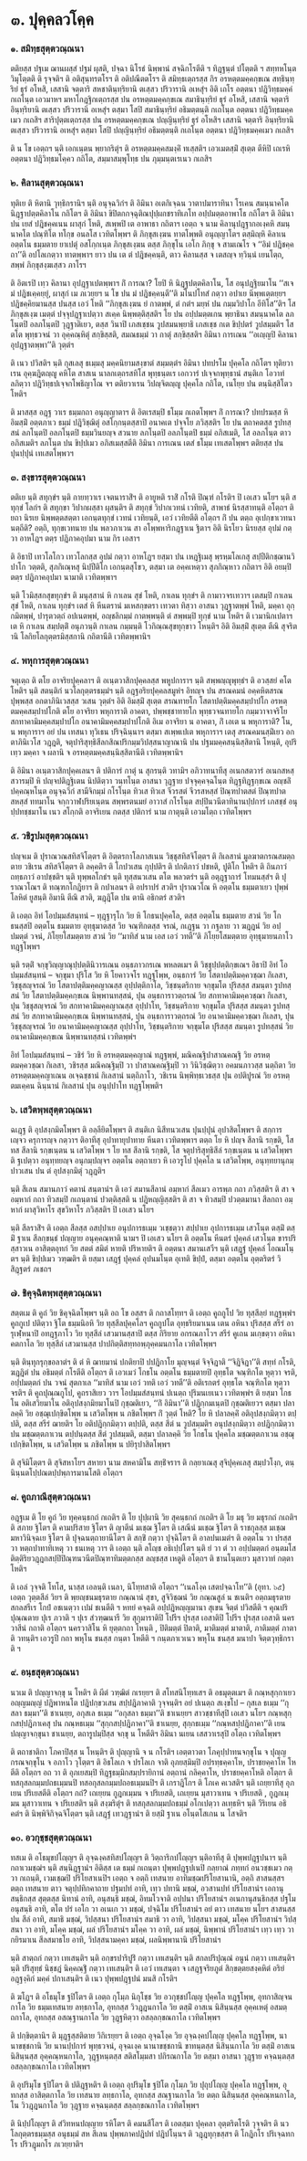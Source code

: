 <h1>๓. ปุคฺคลวโคฺค</h1>
<h3>๑. สมิทฺธสุตฺตวณฺณนา</h3>
<p> ตติยสฺส   ปฐเม ฌานผสฺสํ ปฐมํ ผุสติ, ปจฺฉา นิโรธํ นิพฺพานํ สจฺฉิกโรตีติ ฯ ทิฎฺฐนฺตํ ปโตฺตติ ฯ สทฺทหโนฺต วิมุโตฺตติ ติ รุจฺจติฯ ติ อติสุนฺทรตโรฯ ติ อติปณีตตโรฯ ติ สมิทฺธเตฺถรสฺส กิร อรหตฺตมคฺคกฺขเณ สทฺธินฺทฺริยํ ธุรํ อโหสิ, เสสานิ จตฺตาริ สหชาตินฺทฺริยานิ ตเสฺสว ปริวารานิ อเหสุํฯ อิติ เถโร อตฺตนา ปฎิวิทฺธมคฺคํ กเถโนฺต เอวมาหฯ มหาโกฎฺฐิกเตฺถรสฺส ปน อรหตฺตมคฺคกฺขเณ สมาธินฺทฺริยํ ธุรํ อโหสิ, เสสานิ จตฺตาริ อินฺทฺริยานิ ตเสฺสว ปริวารานิ อเหสุํฯ ตสฺมา โสปิ สมาธินฺทฺริยํ อธิมตฺตนฺติ กเถโนฺต อตฺตนา ปฎิวิทฺธมคฺคเมว กเถสิฯ สาริปุตฺตเตฺถรสฺส ปน อรหตฺตมคฺคกฺขเณ ปญฺญินฺทฺริยํ ธุรํ อโหสิฯ เสสานิ จตฺตาริ อินฺทฺริยานิ ตเสฺสว ปริวารานิ อเหสุํฯ ตสฺมา โสปิ ปญฺญินฺทฺริยํ อธิมตฺตนฺติ กเถโนฺต อตฺตนา ปฎิวิทฺธมคฺคเมว กเถสิฯ</p>


<p>  ติ น โข เอตฺถฯ นฺติ เอกเนฺตน พฺยากริตุํฯ ติ อรหตฺตมคฺคสมงฺคิํ ทเสฺสติฯ เอวเมตสฺมิํ สุเตฺต ตีหิปิ เถเรหิ อตฺตนา ปฎิวิทฺธมโคฺคว กถิโต, สมฺมาสมฺพุโทฺธ ปน ภุมฺมนฺตเรเนว กเถสิฯ</p>


<h3>๒. คิลานสุตฺตวณฺณนา</h3>
<p> ทุติเย ติ หิตานิ วุทฺธิกรานิฯ นฺติ อนุจฺฉวิกํฯ ติ อิมินา อเตกิเจฺฉน วาตาปมาราทินา โรเคน สมนฺนาคโต นิฎฺฐาปตฺตคิลาโน กถิโตฯ ติ อิมินา ขิปิตกกจฺฉุติณปุปฺผกชราทิเภโท อปฺปมตฺตอาพาโธ กถิโตฯ ติ อิมินา ปน เยสํ ปฎิชคฺคเนน ผาสุกํ โหติ, สเพฺพปิ เต อาพาธา กถิตาฯ เอตฺถ จ  นาม  คิลานุปฎฺฐากอเงฺคหิ สมนฺนาคโต ปณฺฑิโต ทโกฺข อนลโส เวทิตโพฺพฯ ติ ภิกฺขุสเงฺฆน ทาตโพฺพติ อนุญฺญาโตฯ ตสฺมิญฺหิ คิลาเน อตฺตโน ธมฺมตาย ยาเปตุํ อสโกฺกเนฺต ภิกฺขุสเงฺฆน  ตสฺส ภิกฺขุโน เอโก ภิกฺขุ จ สามเณโร จ ‘‘อิมํ ปฎิชคฺคถา’’ติ อปโลเกตฺวา ทาตพฺพาฯ ยาว ปน เต ตํ ปฎิชคฺคนฺติ, ตาว คิลานสฺส จ เตสญฺจ ทฺวินฺนํ เยนโตฺถ, สพฺพํ ภิกฺขุสงฺฆเสฺสว ภาโรฯ</p>


<p>ติ อิตเรปิ เทฺว คิลานา อุปฎฺฐาเปตพฺพาฯ กิํ การณา? โยปิ หิ นิฎฺฐปตฺตคิลาโน, โส อนุปฎฺฐิยมาโน ‘‘สเจ มํ ปฎิชเคฺคยฺยุํ, ผาสุกํ เม ภเวยฺยฯ น โข ปน มํ ปฎิชคฺคนฺตี’’ติ มโนปโทสํ กตฺวา อปาเย นิพฺพเตฺตยฺยฯ ปฎิชคฺคิยมานสฺส ปนสฺส เอวํ โหติ ‘‘ภิกฺขุสเงฺฆน ยํ กาตพฺพํ, ตํ กตํฯ มยฺหํ ปน กมฺมวิปาโก อีทิโส’’ติฯ โส ภิกฺขุสเงฺฆ เมตฺตํ  ปจฺจุปฎฺฐาเปตฺวา สเคฺค นิพฺพตฺติสฺสติฯ โย ปน อปฺปมตฺตเกน พฺยาธินา สมนฺนาคโต ลภโนฺตปิ อลภโนฺตปิ วุฎฺฐาติเยว, ตสฺส วินาปิ เภสเชฺชน วูปสมนพฺยาธิ เภสเชฺช กเต ขิปฺปตรํ วูปสมฺมติฯ โส ตโต พุทฺธวจนํ วา อุคฺคณฺหิตุํ สกฺขิสฺสติ, สมณธมฺมํ วา กาตุํ สกฺขิสฺสติฯ อิมินา การเณน ‘‘อเญฺญปิ คิลานา อุปฎฺฐาตพฺพา’’ติ วุตฺตํฯ</p>


<p>ติ เนว ปวิสติฯ นฺติ กุสเลสุ ธเมฺมสุ มคฺคนิยามสงฺขาตํ สมฺมตฺตํฯ อิมินา ปทปรโม ปุคฺคโล กถิโตฯ ทุติยวาเรน อุคฺฆฎิตญฺญู คหิโต สาสเน นาลกเตฺถรสทิโส พุทฺธนฺตเร เอกวารํ ปเจฺจกพุทฺธานํ สนฺติเก โอวาทํ ลภิตฺวา ปฎิวิทฺธปเจฺจกโพธิญาโณ จฯ ตติยวาเรน วิปญฺจิตญฺญู ปุคฺคโล กถิโต, เนโยฺย ปน ตนฺนิสฺสิโตว โหติฯ</p>


<p>ติ มาสสฺส อฎฺฐ วาเร ธมฺมกถา อนุญฺญาตาฯ ติ อิตเรสมฺปิ ธโมฺม กเถตโพฺพฯ กิํ การณา? ปทปรมสฺส หิ อิมสฺมิํ อตฺตภาเว ธมฺมํ ปฎิวิชฺฌิตุํ อสโกฺกนฺตสฺสาปิ อนาคเต ปจฺจโย ภวิสฺสติฯ โย ปน ตถาคตสฺส รูปทสฺสนํ ลภโนฺตปิ อลภโนฺตปิ ธมฺมวินยญฺจ สวนาย ลภโนฺตปิ อลภโนฺตปิ ธมฺมํ อภิสเมติ, โส อลภโนฺต ตาว อภิสเมติฯ ลภโนฺต ปน ขิปฺปเมว อภิสเมสฺสตีติ อิมินา การเณน  เตสํ ธโมฺม เทเสตโพฺพฯ ตติยสฺส ปน ปุนปฺปุนํ เทเสตโพฺพวฯ</p>


<h3>๓. สงฺขารสุตฺตวณฺณนา</h3>
<p> ตติเย  นฺติ สทุกฺขํฯ นฺติ กายทฺวาเร เจตนาราสิํฯ ติ อายูหติ ราสิํ กโรติ ปิณฺฑํ กโรติฯ ปิ เอเสว นโยฯ นฺติ สทุกฺขํ โลกํฯ ติ สทุกฺขา วิปากผสฺสา ผุสนฺติฯ   ติ สทุกฺขํ วิปากเวทนํ เวทิยติ, สาพาธํ นิรสฺสาทนฺติ อโตฺถฯ ติ ยถา นิรเย นิพฺพตฺตสตฺตา เอกนฺตทุกฺขํ เวทนํ เวทิยนฺติ, เอวํ เวทิยตีติ อโตฺถฯ กิํ ปน ตตฺถ อุเปกฺขาเวทนา นตฺถีติ? อตฺถิ, ทุกฺขเวทนาย ปน พลวภาเวน สา อโพฺพหาริกฎฺฐาเน ฐิตาฯ อิติ นิรโยว นิรยสฺส อุปมํ กตฺวา อาหโฎฯ ตตฺร ปฎิภาคอุปมา นาม กิร เอสาฯ</p>


<p>ติ อิธาปิ เทวโลโกว เทวโลกสฺส อุปมํ กตฺวา อาหโฎฯ ยสฺมา ปน เหฎฺฐิเมสุ พฺรหฺมโลเกสุ สปฺปีติกชฺฌานวิปาโก วตฺตติ, สุภกิเณฺหสุ นิปฺปีติโก เอกนฺตสุโขว, ตสฺมา เต อคฺคเหตฺวา สุภกิณฺหาว กถิตาฯ อิติ อยมฺปิ ตตฺร ปฎิภาคอุปมา นามาติ เวทิตพฺพาฯ</p>


<p>นฺติ โวมิสฺสกสุขทุกฺขํฯ ติ มนุสฺสานํ หิ กาเลน สุขํ โหติ, กาเลน ทุกฺขํฯ ติ กามาวจรเทวาฯ เตสมฺปิ กาเลน สุขํ โหติ, กาเลน ทุกฺขํฯ เตสํ หิ หีนตรานํ มเหสกฺขตรา เทวตา ทิสฺวา อาสนา วุฎฺฐาตพฺพํ โหติ, มคฺคา อุกฺกมิตพฺพํ, ปารุตวตฺถํ อปเนตพฺพํ, อญฺชลิกมฺมํ กาตพฺพนฺติ ตํ สพฺพมฺปิ ทุกฺขํ นาม โหติฯ ติ เวมานิกเปตาฯ เต หิ กาเลน สมฺปตฺติํ อนุภวนฺติ กาเลน กมฺมนฺติ โวกิณฺณสุขทุกฺขาว โหนฺติฯ อิติ อิมสฺมิํ สุเตฺต ตีณิ สุจริตานิ โลกิยโลกุตฺตรมิสฺสกานิ กถิตานีติ เวทิตพฺพานิฯ</p>


<h3>๔. พหุการสุตฺตวณฺณนา</h3>
<p> จตุเตฺถ  ติ ตโย อาจริยปุคฺคลาฯ   ติ อเนฺตวาสิกปุคฺคลสฺส พหูปการาฯ นฺติ สพฺพญฺญุพุทฺธํฯ ติ อวสฺสยํ  คโต โหติฯ นฺติ สตนฺติกํ นวโลกุตฺตรธมฺมํฯ นฺติ อฎฺฐอริยปุคฺคลสมูหํฯ อิทญฺจ ปน สรณคมนํ อคฺคหิตสรณปุพฺพสฺส อกตาภินิเวสสฺส วเสน วุตฺตํฯ อิติ อิมสฺมิํ สุเตฺต สรณทายโก โสตาปตฺติมคฺคสมฺปาปโก อรหตฺตมคฺคสมฺปาปโกติ ตโย อาจริยา พหุการาติ อาคตา, ปพฺพชฺชาทายโก พุทฺธวจนทายโก กมฺมวาจาจริโย สกทาคามิมคฺคสมฺปาปโก อนาคามิมคฺคสมฺปาปโกติ อิเม อาจริยา น อาคตา, กิํ เอเต น พหุการาติ? โน, น พหุการาฯ อยํ ปน เทสนา ทุวิเธน ปริจฺฉินฺนาฯ ตสฺมา สเพฺพเปเต พหุการาฯ เตสุ สรณคมนสฺมิํเยว อกตาภินิเวโส วฎฺฎติ, จตุปาริสุทฺธิสีลกสิณปริกมฺมวิปสฺสนาญาณานิ ปน ปฐมมคฺคสนฺนิสฺสิตานิ โหนฺติ, อุปริ เทฺว มคฺคา จ ผลานิ จ อรหตฺตมคฺคสนฺนิสฺสิตานีติ เวทิตพฺพานิฯ</p>


<p>ติ อิมินา อเนฺตวาสิกปุคฺคเลนฯ ติ ปติการํ กาตุํ น สุกรนฺติ วทามิฯ อภิวาทนาทีสุ อเนกสตวารํ อเนกสหสฺสวารมฺปิ หิ ปญฺจปติฎฺฐิเตน นิปติตฺวา วนฺทโนฺต อาสนา วุฎฺฐาย ปจฺจุคฺคจฺฉโนฺต ทิฎฺฐทิฎฺฐกฺขเณ อญฺชลิํ ปคฺคณฺหโนฺต อนุจฺฉวิกํ สามีจิกมฺมํ กโรโนฺต ทิวเส ทิวเส จีวรสตํ จีวรสหสฺสํ ปิณฺฑปาตสตํ ปิณฺฑปาตสหสฺสํ ททมาโน จกฺกวาฬปริยเนฺตน สพฺพรตนมยํ อาวาสํ กโรโนฺต สปฺปินวนีตาทินานปฺปการํ เภสชฺชํ อนุปฺปทชฺชมาโน เนว สโกฺกติ อาจริเยน กตสฺส ปติการํ นาม กาตุนฺติ เอวมโตฺถ เวทิตโพฺพฯ</p>


<h3>๕. วชิรูปมสุตฺตวณฺณนา</h3>
<p> ปญฺจเม ติ ปุราณวณสทิสจิโตฺตฯ ติ อิตฺตรกาโลภาสเนน วิชฺชุสทิสจิโตฺตฯ ติ  กิเลสานํ  มูลฆาตกรณสมตฺถตาย วชิเรน สทิสจิโตฺตฯ ติ ลคฺคติฯ ติ โกปวเสน กุปฺปติฯ ติ ปกติภาวํ ปชหติ, ปูติโก โหติฯ ติ ถินภาวํ ถทฺธภาวํ อาปชฺชติฯ นฺติ ทุพฺพลโกธํฯ นฺติ ทุสฺสนวเสน ตโต พลวตรํฯ นฺติ อตุฎฺฐาการํ โทมนสฺสํฯ ติ ปุราณวโณฯ ติ ทณฺฑกโกฎิยาฯ ติ กปาเลนฯ ติ อปราปรํ สวติฯ ปุราณวโณ หิ อตฺตโน ธมฺมตาเยว ปุพฺพํ โลหิตํ ยูสนฺติ อิมานิ ตีณิ สวติ, ฆฎฺฎิโต ปน ตานิ อธิกตรํ สวติฯ</p>


<p>  ติ เอตฺถ อิทํ โอปมฺมสํสนฺทนํ – ทุฎฺฐารุโก วิย หิ โกธนปุคฺคโล, ตสฺส อตฺตโน ธมฺมตาย สวนํ วิย โกธนสฺสปิ อตฺตโน ธมฺมตาย อุทฺธุมาตสฺส วิย จณฺฑิกตสฺส จรณํ, กเฎฺฐน วา กฐลาย วา ฆฎฺฎนํ วิย อปฺปมตฺตํ วจนํ, ภิโยฺยโสมตฺตาย สวนํ วิย ‘‘มาทิสํ นาม เอส เอวํ วทตี’’ติ ภิโยฺยโสมตฺตาย อุทฺธุมายนภาโว ทฎฺฐโพฺพฯ</p>


<p>นฺติ รตฺติํ จกฺขุวิญฺญาณุปฺปตฺตินิวารเณน อนฺธภาวกรเณ พหลตเมฯ ติ วิชฺชุปฺปตฺติกฺขเณฯ อิธาปิ อิทํ โอปมฺมสํสนฺทนํ – จกฺขุมา ปุริโส วิย หิ โยคาวจโร ทฎฺฐโพฺพ, อนฺธการํ วิย โสตาปตฺติมคฺควชฺฌา กิเลสา, วิชฺชุสญฺจรณํ วิย โสตาปตฺติมคฺคญาณสฺส อุปฺปตฺติกาโล, วิชฺชนฺตริกาย จกฺขุมโต ปุริสสฺส สมนฺตา รูปทสฺสนํ วิย  โสตาปตฺติมคฺคกฺขเณ นิพฺพานทสฺสนํ, ปุน อนฺธการาวตฺถรณํ วิย สกทาคามิมคฺควชฺฌา กิเลสา, ปุน วิชฺชุสญฺจรณํ วิย สกทาคามิมคฺคญาณสฺส อุปฺปาโท, วิชฺชนฺตริกาย จกฺขุมโต ปุริสสฺส สมนฺตา รูปทสฺสนํ วิย สกทาคามิมคฺคกฺขเณ นิพฺพานทสฺสนํ, ปุน อนฺธการาวตฺถรณํ วิย อนาคามิมคฺควชฺฌา กิเลสา, ปุน วิชฺชุสญฺจรณํ วิย อนาคามิมคฺคญาณสฺส อุปฺปาโท, วิชฺชนฺตริกาย จกฺขุมโต ปุริสสฺส สมนฺตา รูปทสฺสนํ วิย อนาคามิมคฺคกฺขเณ นิพฺพานทสฺสนํ เวทิตพฺพํฯ</p>


<p>  อิทํ โอปมฺมสํสนฺทนํ – วชิรํ วิย หิ อรหตฺตมคฺคญาณํ ทฎฺฐพฺพํ, มณิคณฺฐิปาสาณคณฺฐิ วิย อรหตฺตมคฺควชฺฌา กิเลสา, วชิรสฺส มณิคณฺฐิมฺปิ วา ปาสาณคณฺฐิมฺปิ วา วินิวิชฺฌิตฺวา อคมนภาวสฺส นตฺถิตา วิย อรหตฺตมคฺคญาเณน อเจฺฉชฺชานํ กิเลสานํ นตฺถิภาโว, วชิเรน นิพฺพิทฺธเวธสฺส ปุน อปติปูรณํ วิย อรหตฺตมเคฺคน ฉินฺนานํ กิเลสานํ ปุน อนุปฺปาโท ทฎฺฐโพฺพติฯ</p>


<h3>๖. เสวิตพฺพสุตฺตวณฺณนา</h3>
<p> ฉเฎฺฐ ติ อุปสงฺกมิตโพฺพฯ ติ อลฺลียิตโพฺพฯ ติ สนฺติเก นิสีทนวเสน ปุนปฺปุนํ อุปาสิตโพฺพฯ ติ สกฺการเญฺจว ครุการญฺจ กตฺวาฯ ติอาทีสุ อุปาทายุปาทาย หีนตา เวทิตพฺพาฯ ตตฺถ โย หิ ปญฺจ สีลานิ รกฺขติ, โส ทส สีลานิ รกฺขเนฺตน น เสวิตโพฺพ ฯ โย ทส สีลานิ รกฺขติ, โส จตุปาริสุทฺธิสีลํ รกฺขเนฺตน น เสวิตโพฺพฯ ติ ฐเปตฺวา อนุทฺทยญฺจ อนุกมฺปญฺจฯ อตฺตโน อตฺถาเยว หิ เอวรูโป ปุคฺคโล น เสวิตโพฺพ, อนุทฺทยานุกมฺปาวเสน ปน ตํ อุปสงฺกมิตุํ วฎฺฎติฯ</p>


<p>นฺติ สีเลน สมานภาวํ คตานํ สนฺตานํฯ   ติ เอวํ สมานสีลานํ อมฺหากํ สีลเมว อารพฺภ กถา ภวิสฺสติฯ ติ สา จ อมฺหากํ กถา ทิวสมฺปิ กเถนฺตานํ ปวตฺติสฺสติ น ปฎิหญฺญิสฺสติฯ ติ สา จ ทิวสมฺปิ ปวตฺตมานา สีลกถา อมฺหากํ ผาสุวิหาโร สุขวิหาโร ภวิสฺสติฯ ปิ เอเสว นโยฯ</p>


<p>นฺติ สีลราสิํฯ ติ เอตฺถ สีลสฺส อสปฺปาเย อนุปการธเมฺม วเชฺชตฺวา สปฺปาเย อุปการธเมฺม เสวโนฺต ตสฺมิํ ตสฺมิํ ฐาเน สีลกฺขนฺธํ ปญฺญาย อนุคฺคณฺหาติ นามฯ ปิ เอเสว นโยฯ ติ อตฺตโน หีนตรํ ปุคฺคลํ เสวโนฺต ขารปริสฺสาวเน อาสิตฺตอุทกํ วิย สตตํ สมิตํ หายติ ปริหายติฯ ติ อตฺตนา สมานเสวีฯ นฺติ เสฎฺฐํ  ปุคฺคลํ โอณมโนฺตฯ นฺติ ขิปฺปเมว วฑฺฒติฯ ติ ยสฺมา เสฎฺฐํ ปุคฺคลํ อุปนมโนฺต อุเทติ ขิปฺปํ, ตสฺมา อตฺตโน อุตฺตริตรํ วิสิฎฺฐตรํ ภเชถฯ</p>


<h3>๗. ชิคุจฺฉิตพฺพสุตฺตวณฺณนา</h3>
<p> สตฺตเม ติ คูถํ วิย ชิคุจฺฉิตโพฺพฯ นฺติ อถ โข อสฺสฯ ติ กถาสโทฺทฯ ติ เอตฺถ คูถกูโป วิย ทุสฺสีลฺยํ ทฎฺฐพฺพํฯ คูถกูเป ปติตฺวา ฐิโต ธมฺมนิอหิ วิย ทุสฺสีลปุคฺคโลฯ คูถกูปโต อุทฺธริยมาเนน เตน อหินา ปุริสสฺส สรีรํ อารุเฬฺหนาปิ อทฎฺฐภาโว วิย ทุสฺสีลํ เสวมานสฺสาปิ ตสฺส กิริยาย อกรณภาโวฯ สรีรํ คูเถน มเกฺขตฺวา  อหินา คตกาโล วิย ทุสฺสีลํ เสวมานสฺส ปาปกิตฺติสทฺทอพฺภุคฺคมนกาโล เวทิตโพฺพฯ</p>


<p>นฺติ ตินฺทุกรุกฺขอลาตํฯ ติ ตํ หิ ฌายมานํ ปกติยาปิ  ปปฎิกาโย มุญฺจนฺตํ จิจฺจิฎาติ ‘‘จิฎิจิฎา’’ติ สทฺทํ กโรติ, ฆฎฺฎิตํ ปน อธิมตฺตํ กโรตีติ อโตฺถฯ ติ เอวเมวํ โกธโน อตฺตโน ธมฺมตายปิ อุทฺธโต จณฺฑิกโต หุตฺวา จรติ, อปฺปมตฺตกํ ปน วจนํ สุตกาเล ‘‘มาทิสํ นาม เอวํ วทติ เอวํ วทตี’’ติ อติเรกตรํ อุทฺธโต จณฺฑิกโต หุตฺวา จรติฯ ติ คูถปุณฺณกูโป, คูถราสิเยว วาฯ โอปมฺมสํสนฺทนํ ปเนตฺถ ปุริมนเยเนว เวทิตพฺพํฯ ติ ยสฺมา โกธโน อติเสวิยมาโน อติอุปสงฺกมิยมาโนปิ กุชฺฌติเยว, ‘‘กิํ อิมินา’’ติ ปฎิกฺกมเนฺตปิ กุชฺฌติเยวฯ ตสฺมา ปลาลคฺคิ วิย อชฺฌุเปกฺขิตโพฺพ น เสวิตโพฺพ น ภชิตโพฺพฯ กิํ วุตฺตํ โหติ? โย หิ ปลาลคฺคิํ อติอุปสงฺกมิตฺวา ตปฺปติ, ตสฺส สรีรํ ฌายติฯ โย อติปฎิกฺกมิตฺวา ตปฺปติ, ตสฺส สีตํ น วูปสมฺมติฯ อนุปสงฺกมิตฺวา อปฎิกฺกมิตฺวา ปน มชฺฌตฺตภาเวน ตปฺปนฺตสฺส สีตํ วูปสมฺมติ, ตสฺมา ปลาลคฺคิ วิย โกธโน ปุคฺคโล มชฺฌตฺตภาเวน  อชฺฌุเปกฺขิตโพฺพ, น เสวิตโพฺพ น ภชิตโพฺพ น ปยิรุปาสิตโพฺพฯ</p>


<p>ติ สุจิมิโตฺตฯ ติ สุจิสหาโยฯ สหายา นาม สหคามิโน สทฺธิํจราฯ ติ กลฺยาเณสุ สุจิปุคฺคเลสุ สมฺปวโงฺก, ตนฺนินฺนตโปฺปณตปฺปพฺภารมานโสติ อโตฺถฯ</p>


<h3>๘. คูถภาณีสุตฺตวณฺณนา</h3>
<p> อฎฺฐเม ติ โย คูถํ วิย ทุคฺคนฺธกถํ กเถติฯ ติ  โย ปุปฺผานิ วิย สุคนฺธกถํ กเถติฯ ติ โย มธุ วิย มธุรกถํ กเถติฯ ติ สภาย ฐิโตฯ ติ คามปริสาย ฐิโตฯ ติ ญาตีนํ มเชฺฌ ฐิโตฯ ติ เสณีนํ มเชฺฌ ฐิโตฯ ติ ราชกุลสฺส มเชฺฌ มหาวินิจฺฉเย ฐิโตฯ ติ ปุจฺฉนตฺถายานีโตฯ ติ สกฺขิํ กตฺวา ปุจฺฉิโตฯ ติ อาลปนเมตํฯ ติ อตฺตโน วา ปรสฺส วา หตฺถปาทาทิเหตุ วา ธนเหตุ วาฯ ติ เอตฺถ นฺติ ลโญฺช อธิเปฺปโตฯ นฺติ ยํ วา ตํ วา อปฺปมตฺตกํ อนฺตมโส ติตฺติริยวฎฺฎกสปฺปิปิณฺฑนวนีตปิณฺฑาทิมตฺตกสฺส ลญฺชสฺส เหตูติ อโตฺถฯ ติ ชานโนฺตเยว มุสาวาทํ กตฺตา โหติฯ</p>


<p>ติ  เอลํ วุจฺจติ โทโส, นาสฺส เอลนฺติ เนลา, นิโทฺทสาติ อโตฺถฯ ‘‘เนลโงฺค เสตปจฺฉาโท’’ติ (อุทา. ๖๕) เอตฺถ วุตฺตสีลํ วิยฯ ติ พฺยญฺชนมธุรตาย กณฺณานํ สุขา, สูจิวิชฺฌนํ วิย กณฺณสูลํ น ชเนติฯ อตฺถมธุรตาย สกลสรีเร โกปํ อชเนตฺวา เปมํ ชเนตีติ ฯ หทยํ คจฺฉติ อปฺปฎิหญฺญมานา สุเขน จิตฺตํ ปวิสตีติ ฯ คุณปริปุณฺณตาย ปุเร ภวาติ ฯ ปุเร สํวฑฺฒนารี วิย สุกุมาราติปิ โปรีฯ ปุรสฺส เอสาติปิ โปรีฯ ปุรสฺส เอสาติ นครวาสีนํ กถาติ อโตฺถฯ นครวาสิโน  หิ ยุตฺตกถา โหนฺติ , ปิติมตฺตํ ปิตาติ, มาติมตฺตํ มาตาติ, ภาติมตฺตํ ภาตาติ วทนฺติฯ เอวรูปี กถา พหุโน ชนสฺส กนฺตา โหตีติ ฯ กนฺตภาเวเนว พหุโน ชนสฺส มนาปา จิตฺตวุทฺธิกราติ ฯ</p>


<h3>๙. อนฺธสุตฺตวณฺณนา</h3>
<p> นวเม ติ ปญฺญาจกฺขุ น โหติฯ ติ ผีตํ วฑฺฒิตํ กเรยฺยฯ ติ สโทสนิโทฺทเสฯ ติ อธมุตฺตเมฯ ติ กณฺหสุกฺกาเยว อญฺญมญฺญํ ปฎิพาหนโต ปฎิปกฺขวเสน สปฺปฎิภาคาติ วุจฺจนฺติฯ อยํ ปเนตฺถ สเงฺขโป – กุสเล ธเมฺม ‘‘กุสลา ธมฺมา’’ติ ชาเนยฺย, อกุสเล ธเมฺม ‘‘อกุสลา ธมฺมา’’ติ ชาเนยฺยฯ สาวชฺชาทีสุปิ เอเสว นโยฯ กณฺหสุกฺกสปฺปฎิภาเคสุ ปน กณฺหธเมฺม ‘‘สุกฺกสปฺปฎิภาคา’’ติ ชาเนยฺย, สุกฺกธเมฺม ‘‘กณฺหสปฺปฎิภาคา’’ติ เยน ปญฺญาจกฺขุนา ชาเนยฺย, ตถารูปมฺปิสฺส จกฺขุ น โหตีติฯ อิมินา นเยน เสสวาเรสุปิ อโตฺถ เวทิตโพฺพฯ</p>


<p>ติ ตถาชาติกา โภคาปิสฺส น โหนฺติฯ ติ ปุญฺญานิ จ น กโรติฯ เอตฺตาวตา โภคุปฺปาทนจกฺขุโน จ ปุญฺญกรณจกฺขุโน จ อภาโว วุโตฺตฯ ติ อิธโลเก จ ปรโลเก จาติ อุภยสฺมิมฺปิ อปรทฺธคฺคาโห, ปราชยคฺคาโห โหตีติ อโตฺถฯ อถ วา ติ อุภเยสมฺปิ ทิฎฺฐธมฺมิกสมฺปรายิกานํ อตฺถานํ กลิคฺคาโห, ปราชยคฺคาโหติ อโตฺถฯ ติ ทสกุสลกมฺมปถธเมฺมนปิ ทสอกุสลกมฺมปถอธเมฺมนปิฯ ติ เกราฎิโกฯ ติ โภเค คเวสติฯ   นฺติ เถยฺยาทีสุ อุภเยน ปริเยสตีติ อโตฺถฯ กถํ? เถเยฺยน กูฎกเมฺมน จ ปริเยสติ, เถเยฺยน มุสาวาเทน จ ปริเยสติ , กูฎกเมฺมน มุสาวาเทน จ ปริเยสติฯ นฺติ สงฺฆริตุํฯ ติ ทสกุสลกมฺมปถธมฺมํ อโกเปตฺวา ลเทฺธหิฯ นฺติ วีริเยน  อธิคตํฯ ติ นิพฺพิจิกิจฺฉจิโตฺตฯ นฺติ เสฎฺฐํ เทวฎฺฐานํฯ ติ ยสฺมิํ ฐาเน อโนฺตโสเกน น โสจติฯ</p>


<h3>๑๐. อวกุชฺชสุตฺตวณฺณนา</h3>
<p> ทสเม ติ อโธมุขปโญฺญฯ ติ อุจฺฉงฺคสทิสปโญฺญฯ ติ วิตฺถาริกปโญฺญฯ นฺติอาทีสุ ติ ปุพฺพปฎฺฐปนาฯ นฺติ กถาเวมชฺฌํฯ นฺติ สนฺนิฎฺฐานํฯ อิติสฺส เต ธมฺมํ กเถนฺตา ปุพฺพปฎฺฐปเนปิ กลฺยาณํ ภทฺทกํ อนวชฺชเมว กตฺวา กเถนฺติ, เวมเชฺฌปิ ปริโยสาเนปิฯ เอตฺถ จ อตฺถิ เทสนาย อาทิมชฺฌปริโยสานานิ, อตฺถิ สาสนสฺสฯ ตตฺถ เทสนาย ตาว จตุปฺปทิกคาถาย ปฐมปทํ อาทิ, เทฺว ปทานิ มชฺฌํ, อวสานปทํ ปริโยสานํฯ เอกานุสนฺธิกสฺส สุตฺตสฺส นิทานํ อาทิ, อนุสนฺธิ มชฺฌํ, อิทมโวจาติ อปฺปนา ปริโยสานํฯ อเนกานุสนฺธิกสฺส ปฐโม อนุสนฺธิ อาทิ, ตโต ปรํ เอโก วา อเนเก วา มชฺฌํ, ปจฺฉิโม ปริโยสานํฯ อยํ ตาว เทสนาย นโยฯ สาสนสฺส ปน สีลํ อาทิ, สมาธิ มชฺฌํ, วิปสฺสนา ปริโยสานํฯ สมาธิ วา อาทิ, วิปสฺสนา มชฺฌํ, มโคฺค ปริโยสานํฯ วิปสฺสนา วา อาทิ, มโคฺค มชฺฌํ, ผลํ ปริโยสานํฯ มโคฺค วา อาทิ, ผลํ มชฺฌํ, นิพฺพานํ ปริโยสานํฯ เทฺว เทฺว วา กยิรมาเน สีลสมาธโย อาทิ, วิปสฺสนามคฺคา มชฺฌํ, ผลนิพฺพานานิ ปริโยสานํฯ</p>


<p>นฺติ  สาตฺถกํ กตฺวา เทเสนฺติฯ นฺติ อกฺขรปาริปูริํ กตฺวา เทเสนฺติฯ นฺติ สกลปริปุณฺณํ อนูนํ กตฺวา เทเสนฺติฯ นฺติ ปริสุทฺธํ นิชฺชฎํ นิคฺคณฺฐิํ กตฺวา เทเสนฺติฯ ติ เอวํ เทเสนฺตา จ เสฎฺฐจริยภูตํ สิกฺขตฺตยสงฺคหิตํ อริยํ อฎฺฐงฺคิกํ มคฺคํ ปกาเสนฺติฯ ติ เนว ปุพฺพปฎฺฐปนํ มนสิ กโรติฯ</p>


<p>ติ ฆโฎฯ ติ อโธมุโข ฐปิโตฯ ติ เอตฺถ กุโมฺภ นิกุโชฺช วิย อวกุชฺชปโญฺญ ปุคฺคโล ทฎฺฐโพฺพ, อุทกาสิญฺจนกาโล  วิย ธมฺมเทสนาย ลทฺธกาโล, อุทกสฺส  วิวฎฺฎนกาโล วิย ตสฺมิํ อาสเน นิสินฺนสฺส อุคฺคเหตุํ อสมตฺถกาโล, อุทกสฺส อสณฺฐานกาโล วิย วุฎฺฐหิตฺวา อสลฺลกฺขณกาโล เวทิตโพฺพฯ</p>


<p>ติ ปกฺขิตฺตานิฯ ติ มุฎฺฐสฺสติตาย วิกิเรยฺยฯ ติ เอตฺถ อุจฺฉโงฺค วิย อุจฺฉงฺคปโญฺญ ปุคฺคโล ทฎฺฐโพฺพ, นานาขชฺชกานิ วิย นานปฺปการํ พุทฺธวจนํ, อุจฺฉเงฺค นานาขชฺชกานิ ขาทนฺตสฺส นิสินฺนกาโล วิย ตสฺมิํ อาสเน นิสินฺนสฺส อุคฺคณฺหนกาโล, วุฎฺฐหนฺตสฺส สติสโมฺมสา ปกิรณกาโล วิย ตสฺมา อาสนา วุฎฺฐาย คจฺฉนฺตสฺส อสลฺลกฺขณกาโล เวทิตโพฺพฯ</p>


<p>ติ อุปริมุโข ฐปิโตฯ ติ ปติฎฺฐหติฯ ติ เอตฺถ อุปริมุโข ฐปิโต กุโมฺภ วิย ปุถุปโญฺญ ปุคฺคโล ทฎฺฐโพฺพ, อุทกสฺส อาสิตฺตกาโล วิย เทสนาย  ลทฺธกาโล, อุทกสฺส สณฺฐานกาโล วิย ตตฺถ นิสินฺนสฺส อุคฺคณฺหนกาโล, โน วิวฎฺฎนกาโล วิย วุฎฺฐาย คจฺฉนฺตสฺส สลฺลกฺขณกาโล เวทิตโพฺพฯ</p>


<p>ติ นิปฺปโญฺญฯ ติ สํวิทหนปญฺญาย รหิโตฯ ติ คมนสีโลฯ ติ เอตสฺมา ปุคฺคลา อุตฺตริตโรติ วุจฺจติฯ ติ นวโลกุตฺตรธมฺมสฺส อนุธมฺมํ สห สีเลน ปุพฺพภาคปฎิปทํ ปฎิปโนฺนฯ ติ วฎฺฎทุกฺขสฺสฯ ติ โกฎิกโร ปริเจฺฉทกโร ปริวฎุมกโร ภเวยฺยาติฯ</p>

</p>





